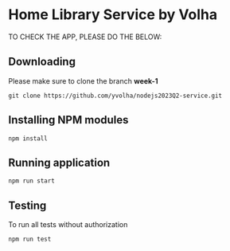 # Home Library Service by Volha

TO CHECK THE APP, PLEASE DO THE BELOW:

## Downloading
Please make sure to clone the branch **week-1**

```
git clone https://github.com/yvolha/nodejs2023Q2-service.git
```

## Installing NPM modules

```
npm install
```

## Running application

```
npm run start
```


## Testing

To run all tests without authorization

```
npm run test
```
